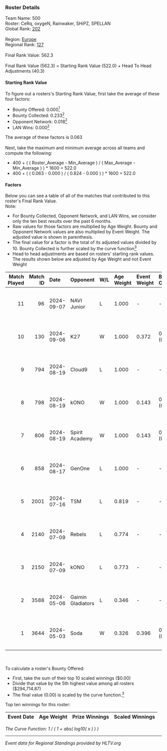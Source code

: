 ### Roster Details<br />
Team Name: 500<br />
Roster: CeRq, oxygeN, Rainwaker, SHiPZ, SPELLAN<br />
Global Rank: [202](../../standings_global_2024_09_11.md)<br />
<br />
Region: [Europe]( ../../standings_europe_2024_09_11.md)<br />
Regional Rank: [127]( ../../standings_europe_2024_09_11.md)<br />
<br />
Final Rank Value:  562.3<br />
<br />
Final Rank Value (562.3) = Starting Rank Value (522.0) + Head To Head Adjustments (40.3)<br />

#### Starting Rank Value<br />
To figure out a rosters's Starting Rank Value, first take the average of these four factors:<br />
- Bounty Offered: 0.000[<sup>1</sup>](#table2)
- Bounty Collected: 0.233[<sup>2</sup>](#table1)
- Opponent Network: 0.018[<sup>2</sup>](#table1)
- LAN Wins: 0.000[<sup>2</sup>](#table1)

The average of these factors is 0.063<br />
<br />
Next, take the maximum and minimum average across all teams and compute the following:<br />
- 400 + ( ( Roster_Average - Min_Average ) / ( Max_Average - Min_Average ) ) * 1600 = 522.0
- 400 + ( ( 0.063 - 0.000 ) / ( 0.824 - 0.000 ) ) * 1600 = 522.0


#### Factors<br />
Below you can see a table of all of the matches that contributed to this roster's Final Rank Value.<br />
Note:<br />

- For Bounty Collected, Opponent Network, and LAN Wins, we consider only the ten best results over the past 6 months.
- Raw values for those factors are multiplied by Age Weight. Bounty and Opponent Network values are also multiplied by Event Weight. The adjusted value is shown in parenthesis.
- The final value for a factor is the total of its adjusted values divided by 10. Bounty Collected is further scaled by the curve function[<sup>3</sup>](#curveFunction)
- Head to head adjustments are based on rosters' starting rank values. The results shown below are adjusted by Age Weight and not Event Weight
<span id="table1"></span><br />


| Match Played | Match ID | Date       | Opponent          | W/L | Age Weight | Event Weight | Bounty Collected | Opponent Network | LAN Wins  | H2H Adj. | Roster                                       |
| -: | -: | :- | :- | :- | :- | :- | :- | :- | :- | -: | :- |
|           11 |       96 | 2024-09-07 | NAVI Junior       | L   | 1.000      | -            | -                | -                | -         |    -9.50 | CeRq, oxygeN, Rainwaker, SHiPZ, SPELLAN      |
|           10 |      130 | 2024-09-06 | K27               | W   | 1.000      | 0.372        | 0.000 (0.000)    | 0.146 (0.054)    | 0 (0.000) |    18.58 | CeRq, oxygeN, Rainwaker, SHiPZ, SPELLAN      |
|            9 |      794 | 2024-08-19 | Cloud9            | L   | 1.000      | -            | -                | -                | -         |    -2.13 | CeRq, oxygeN, Rainwaker, SHiPZ, SPELLAN      |
|            8 |      798 | 2024-08-19 | kONO              | W   | 1.000      | 0.143        | 0.025 (0.004)    | 0.512 (0.073)    | 0 (0.000) |    26.91 | CeRq, oxygeN, Rainwaker, SHiPZ, SPELLAN      |
|            7 |      806 | 2024-08-19 | Spirit Academy    | W   | 1.000      | 0.143        | 0.011 (0.002)    | 0.395 (0.056)    | 0 (0.000) |    26.09 | CeRq, oxygeN, Rainwaker, SHiPZ, SPELLAN      |
|            6 |      858 | 2024-08-17 | GenOne            | L   | 1.000      | -            | -                | -                | -         |   -15.23 | CeRq, oxygeN, Rainwaker, SHiPZ, SPELLAN      |
|            5 |     2001 | 2024-07-16 | TSM               | L   | 0.819      | -            | -                | -                | -         |    -1.13 | CeRq, oxygeN, Rainwaker, SHiPZ, SPELLAN      |
|            4 |     2140 | 2024-07-09 | Rebels            | L   | 0.774      | -            | -                | -                | -         |    -2.14 | CeRq, oxygeN, Rainwaker, SHiPZ, SPELLAN      |
|            3 |     2150 | 2024-07-09 | kONO              | L   | 0.773      | -            | -                | -                | -         |    -3.51 | CeRq, oxygeN, Rainwaker, SHiPZ, SPELLAN      |
|            2 |     3588 | 2024-05-06 | Gaimin Gladiators | L   | 0.346      | -            | -                | -                | -         |    -1.09 | dennyslaw, Grashog, oxygeN, Rainwaker, SHiPZ |
|            1 |     3644 | 2024-05-03 | Soda              | W   | 0.326      | 0.396        | 0.000 (0.000)    | 0.000 (0.000)    | 0 (0.000) |     3.42 | dennyslaw, Grashog, oxygeN, Rainwaker, SHiPZ |

<br />
<span id="table2"></span><br />
To calculate a roster's Bounty Offered:<br />

- First, take the sum of their top 10 scaled winnings ($0.00)
- Divide that value by the 5th highest value among all rosters ($294,714.87)
- The final value (0.00) is scaled by the curve function.[<sup>3</sup>](#curveFunction)

Top ten winnings for this roster:<br />

| Event Date | Age Weight | Prize Winnings | Scaled Winnings |
| :- | -: | :- | :- |


<span id="curveFunction"></span>_The Curve Function: 1 / ( 1 + abs( log10( x ) ) )_<br />

---
_Event data for Regional Standings provided by HLTV.org_<br />
